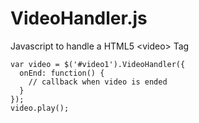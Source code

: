 # VideoHandler.js

Javascript to handle a HTML5 &lt;video> Tag

```
var video = $('#video1').VideoHandler({
  onEnd: function() {
    // callback when video is ended
  }
});
video.play();
```
